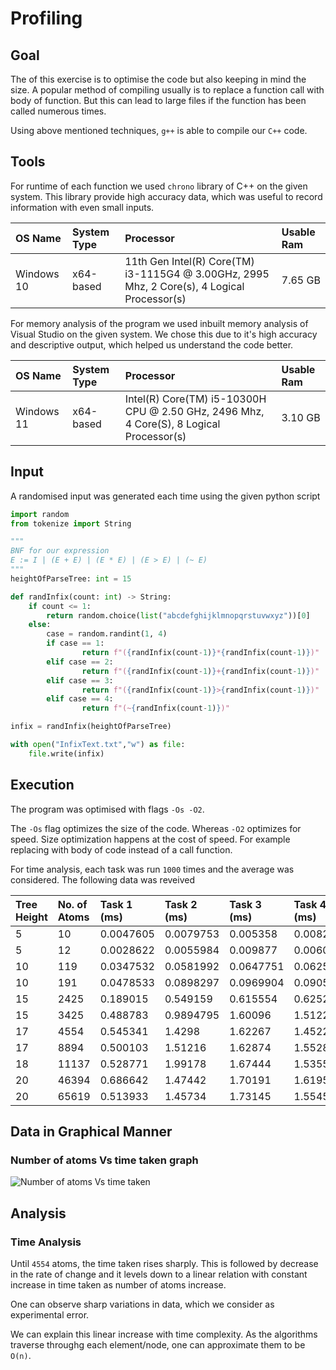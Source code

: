 # Profiling
## Goal
The of this exercise is to optimise the code but also keeping in mind the size.
A popular method of compiling usually is to replace a function call with body of function.
But this can lead to large files if the function has been called numerous times.

Using above mentioned techniques, `g++` is able to compile our `C++` code.
## Tools
For runtime of each function we used `chrono` library of C++ on the given system. This library provide high accuracy data, which was useful to record information with even small inputs.

|OS Name|System Type|Processor|Usable Ram|
|:----|:----|:----|:----|
|Windows 10|x64-based|11th Gen Intel(R) Core(TM) i3-1115G4 @ 3.00GHz, 2995 Mhz, 2 Core(s), 4 Logical Processor(s)|7.65 GB|

For memory analysis of the program we used inbuilt memory analysis of Visual Studio on the given system. We chose this due to it's high accuracy and descriptive output, which helped us understand the code better.

|OS Name|System Type|Processor|Usable Ram|
|:----|:----|:----|:----|
|Windows 11|x64-based|Intel(R) Core(TM) i5-10300H CPU @ 2.50 GHz, 2496 Mhz, 4 Core(S), 8 Logical Processor(s)|3.10 GB|

## Input
A randomised input was generated each time using the given python script

```python
import random
from tokenize import String

"""
BNF for our expression
E := I | (E + E) | (E * E) | (E > E) | (~ E)
"""
heightOfParseTree: int = 15

def randInfix(count: int) -> String:
    if count <= 1:
        return random.choice(list("abcdefghijklmnopqrstuvwxyz"))[0]
    else:
        case = random.randint(1, 4)
        if case == 1:
                return f"({randInfix(count-1)}*{randInfix(count-1)})"
        elif case == 2:
                return f"({randInfix(count-1)}+{randInfix(count-1)})"
        elif case == 3:
                return f"({randInfix(count-1)}>{randInfix(count-1)})"
        elif case == 4:
                return f"(~{randInfix(count-1)})"

infix = randInfix(heightOfParseTree)

with open("InfixText.txt","w") as file:
    file.write(infix)
```

## Execution
The program was optimised with flags `-Os -O2`.

The `-Os` flag optimizes the size of the code. Whereas `-O2` optimizes for speed. Size optimization happens at the cost of speed. For example replacing with body of code instead of a call function.

For time analysis, each task was run `1000` times and the average was considered.
The following data was reveived
  
|Tree Height|No. of Atoms|Task 1 (ms)|Task 2 (ms)|Task 3 (ms)|Task 4 (ms)|Task 5 (ms)|  
|:----|:----|:----|:----|:----|:----|:----|  
|5|10|0.0047605|0.0079753|0.005358|0.008284|0.0054994|  
|5|12|0.0028622|0.0055984|0.009877|0.0060635|0.0086048|  
|10|119|0.0347532|0.0581992|0.0647751|0.0625164|0.0591974|  
|10|191|0.0478533|0.0898297|0.0969904|0.090525|0.0993498|  
|15|2425|0.189015|0.549159|0.615554|0.625281|0.609831|  
|15|3425|0.488783|0.9894795|1.60096|1.51223|1.44321|  
|17|4554|0.545341|1.4298|1.62267|1.4522|1.54193|  
|17|8894|0.500103|1.51216|1.62874|1.55287|1.555075|  
|18|11137|0.528771|1.99178|1.67444|1.53555|1.6110075|  
|20|46394|0.686642|1.47442|1.70191|1.61959|1.66694|  
|20|65619|0.513933|1.45734|1.73145|1.55454|1.50251|  

## Data in Graphical Manner
### Number of atoms Vs time taken graph
![Number of atoms Vs time taken](task_vs_time.jpeg)
## Analysis
### Time Analysis
Until `4554` atoms, the time taken rises sharply. This is followed by decrease in the rate of change and it levels down to a linear relation with constant increase in time taken as number of atoms increase.

One can observe sharp variations in data, which we consider as experimental error.

We can explain this linear increase with time complexity. As the algorithms traverse throughg each element/node, one can approximate them to be `O(n)`.

